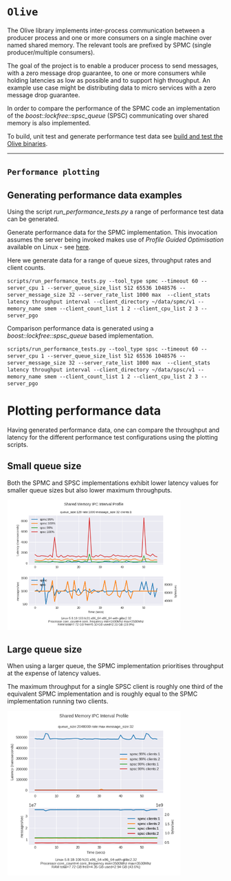 # `Olive`

The Olive library implements inter-process communication between a producer process and one or more consumers on a single machine over named shared memory. The relevant tools are prefixed by SPMC (single producer/multiple consumers).

The goal of the project is to enable a producer process to send messages, with a zero message drop guarantee, to one or more consumers  while holding latencies as low as possible and to support high throughput. An example use case might be distributing data to micro services with a zero message drop guarantee.

In order to compare the performance of the SPMC code an implementation of the *boost::lockfree::spsc_queue* (SPSC) communicating over shared memory is also implemented.

To build, unit test and generate performance test data see [build and test the Olive binaries](./README-build-test.md).

---

## `Performance plotting`

## Generating performance data examples
Using the script *run_performance_tests.py* a range of performance test data can be generated.

Generate performance data for the SPMC implementation. This invocation assumes the server being invoked makes use of *Profile Guided Optimisation* available on Linux - see [here](./README-build-test.md).

Here we generate data for a range of queue sizes, throughput rates and client counts.

```
scripts/run_performance_tests.py --tool_type spmc --timeout 60 --server_cpu 1 --server_queue_size_list 512 65536 1048576 --server_message_size 32 --server_rate_list 1000 max  --client_stats latency throughput interval --client_directory ~/data/spmc/v1 --memory_name smem --client_count_list 1 2 --client_cpu_list 2 3 --server_pgo
```

Comparison performance data is generated using a *boost::lockfree::spsc_queue* based implementation.

```
scripts/run_performance_tests.py --tool_type spsc --timeout 60 --server_cpu 1 --server_queue_size_list 512 65536 1048576 --server_message_size 32 --server_rate_list 1000 max  --client_stats latency throughput interval --client_directory ~/data/spsc/v1 --memory_name smem --client_count_list 1 2 --client_cpu_list 2 3 --server_pgo
```

# Plotting performance data
Having generated performance data, one can compare the throughput and latency for the different performance test configurations using the plotting scripts.

## Small queue size
Both the SPMC and SPSC implementations exhibit lower latency values for smaller queue sizes but also lower maximum throughputs.

<img src="images/client_interval_latency-spmc-vs-spsc-rate-1000-clients-1-queue_size-128.png" width=80% height=20%>

## Large queue size
When using a larger queue, the SPMC implementation prioritises throughput at the expense of latency values.

The maximum throughput for a single SPSC client is roughly one third of the equivalent SPMC implementation and is roughly equal to the SPMC implementation running two clients.

<img src="images/client_interval_latency-spmc-vs-spsc-rate-max-clients-1-2-queue_size-2048000.png" width=80% height=20%>

